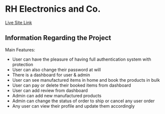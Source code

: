 # RH Electronics and Co.
[Live Site Link](https://rh-electronics-and-co.web.app/)

## Information Regarding the Project

Main Features:

* User can have the pleasure of having full authentication system with protection
* User can also change their password at will
* There is a dashboard for user & admin
* User can see manufactured items in home and book the products in bulk
* User can pay or delete their booked items from dashboard
* User can add review from dashboard
* Admin can add new manufactured products 
* Admin can change the status of order to ship or cancel any user order
* Any user can view their profile and update them accordingly

